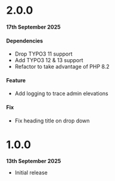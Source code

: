 # 2.0.0

**17th September 2025**

#### Dependencies

- Drop TYPO3 11 support
- Add TYPO3 12 & 13 support
- Refactor to take advantage of PHP 8.2

#### Feature

- Add logging to trace admin elevations

#### Fix

- Fix heading title on drop down

# 1.0.0

**13th September 2025**

- Initial release
